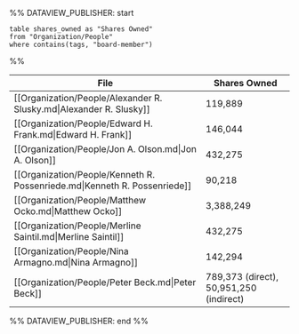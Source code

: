 %% DATAVIEW_PUBLISHER: start
```
table shares_owned as "Shares Owned"
from "Organization/People"
where contains(tags, "board-member")

```

%%

| File                                                                      | Shares Owned                            |
| ------------------------------------------------------------------------- | --------------------------------------- |
| [[Organization/People/Alexander R. Slusky.md\|Alexander R. Slusky]]       | 119,889                                 |
| [[Organization/People/Edward H. Frank.md\|Edward H. Frank]]               | 146,044                                 |
| [[Organization/People/Jon A. Olson.md\|Jon A. Olson]]                     | 432,275                                 |
| [[Organization/People/Kenneth R. Possenriede.md\|Kenneth R. Possenriede]] | 90,218                                  |
| [[Organization/People/Matthew Ocko.md\|Matthew Ocko]]                     | 3,388,249                               |
| [[Organization/People/Merline Saintil.md\|Merline Saintil]]               | 432,275                                 |
| [[Organization/People/Nina Armagno.md\|Nina Armagno]]                     | 142,294                                 |
| [[Organization/People/Peter Beck.md\|Peter Beck]]                         | 789,373 (direct), 50,951,250 (indirect) |

%% DATAVIEW_PUBLISHER: end %%
